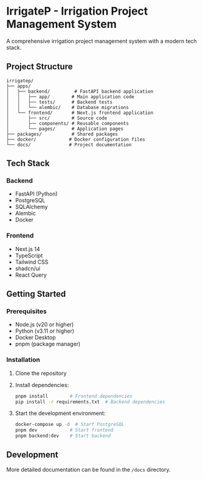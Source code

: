 # IrrigateP - Irrigation Project Management System

A comprehensive irrigation project management system with a modern tech stack.

## Project Structure

```
irrigatep/
├── apps/
│   ├── backend/         # FastAPI backend application
│   │   ├── app/        # Main application code
│   │   ├── tests/      # Backend tests
│   │   └── alembic/    # Database migrations
│   └── frontend/       # Next.js frontend application
│       ├── src/        # Source code
│       ├── components/ # Reusable components
│       └── pages/      # Application pages
├── packages/           # Shared packages
├── docker/            # Docker configuration files
└── docs/              # Project documentation
```

## Tech Stack

### Backend
- FastAPI (Python)
- PostgreSQL
- SQLAlchemy
- Alembic
- Docker

### Frontend
- Next.js 14
- TypeScript
- Tailwind CSS
- shadcn/ui
- React Query

## Getting Started

### Prerequisites
- Node.js (v20 or higher)
- Python (v3.11 or higher)
- Docker Desktop
- pnpm (package manager)

### Installation

1. Clone the repository
2. Install dependencies:
   ```bash
   pnpm install        # Frontend dependencies
   pip install -r requirements.txt  # Backend dependencies
   ```

3. Start the development environment:
   ```bash
   docker-compose up -d  # Start PostgreSQL
   pnpm dev            # Start frontend
   pnpm backend:dev    # Start backend
   ```

## Development

More detailed documentation can be found in the `/docs` directory. 